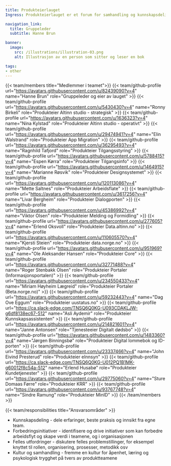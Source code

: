 ```yaml
---
title: Produkteierlauget
Ingress: Produkteierlauget er et forum for samhandling og kunnskapsdeling på tvers av produktteamene. Lauget skal bidra til tettere samarbeid og dialog, der deltakerne kan ta opp temaer som er relevante for deres rolle, erfaringer, utfordringer eller dele tips og triks.

navigation_link:
  title: Gruppeleder
  subtitle: Hanne Brun

banner:
  image:
    src: /illustrations/illustration-03.png
    alt: Illustrasjon av en person som sitter og leser en bok

tags:
- other
---
```


{{< team/members title="Medlemmer i teamet">}}
{{< team/github-profile url="https://avatars.githubusercontent.com/u/82439090?v=4" name="Hanne Brun" role="Gruppeleder og eier av lauget" >}}
{{< team/github-profile url="https://avatars.githubusercontent.com/u/5430430?v=4" name="Ronny Birkeli" role="Produkteier Altinn studio - strategisk" >}}
{{< team/github-profile url="https://avatars.githubusercontent.com/u/1636323?v=4" name="Nina Kylstad" role="Produkteier Altinn studio - operativt" >}}
{{< team/github-profile url="https://avatars.githubusercontent.com/u/29474941?v=4" name="Elin Walstrand" role="Produkteier App Migration" >}}
{{< team/github-profile url="https://avatars.githubusercontent.com/u/36295493?v=4" name="Ragnhild Tafjord" role="Produkteier Tilgangsstyring" >}}
{{< team/github-profile url="https://avatars.githubusercontent.com/u/5788415?v=4" name="Espen Kørra" role="Produkteier Tilgangsinfo" >}}
{{< team/github-profile url="https://avatars.githubusercontent.com/u/1464915?v=4" name="Marianne Røsvik" role="Produkteier Designsystemet" >}}
{{< team/github-profile url="https://avatars.githubusercontent.com/u/120113086?v=4" name="Mette Saltnes" role="Produkteier Arbeidsflate" >}}
{{< team/github-profile url="https://avatars.githubusercontent.com/u/3617256?v=4" name="Livar Bergheim" role="Produkteier Dialogporten" >}}
{{< team/github-profile url="https://avatars.githubusercontent.com/u/45386992?v=4" name="Viktor Olsen" role="Produkteier Melding og Formidling" >}}
{{< team/github-profile url="https://avatars.githubusercontent.com/u/277605?v=4" name="Erlend Oksvoll" role="Produkteier Data.altinn.no" >}}
{{< team/github-profile url="https://avatars.githubusercontent.com/u/110605570?v=4" name="Kjersti Steien" role="Produkteier data.norge.no" >}}
{{< team/github-profile url="https://avatars.githubusercontent.com/u/951969?v=4" name="Ole Aleksander Hansen" role="Produkteier Core" >}}
{{< team/github-profile url="https://avatars.githubusercontent.com/u/32771488?v=4" name="Roger Stenbakk Olsen" role="Produkteier Portaler (Informasjonsportalen)" >}}
{{< team/github-profile url="https://avatars.githubusercontent.com/u/234550433?v=4" name="Miriam Høyheim Lægreid" role="Produkteier Portaler (Beta.norge.no)" >}}
{{< team/github-profile url="https://avatars.githubusercontent.com/u/59232443?v=4" name="Dag Ove Eggum" role="Produkteier uustatus.no" >}}
{{< team/github-profile url="https://ca.slack-edge.com/TNSQ6Q0KG-U093CDAKLJW-g6df8138ec67-512" name="Asli Aydemir" role="Produkteier Kunnskapsassistenten" >}}
{{< team/github-profile url="https://avatars.githubusercontent.com/u/214821601?v=4" name="Janne Antonsen" role="Tjenesteeier Digitalt dødsbo" >}}
{{< team/github-profile url="https://avatars.githubusercontent.com/u/1483360?v=4" name="Jørgen Binningsbø" role="Produkteier Digital lommebok og ID-porten" >}}
{{< team/github-profile url="https://avatars.githubusercontent.com/u/23337466?v=4" name="John Eivind Presterud" role="Produkteier eInnsyn" >}}
{{< team/github-profile url="https://ca.slack-edge.com/TNSQ6Q0KG-U012PQ1B1MK-g60012f8c54a-512" name="Erlend Husabø" role="Produkteier Kundetjenester" >}}
{{< team/github-profile url="https://avatars.githubusercontent.com/u/29775060?v=4" name="Sture Domaas Førre" role="Produkteier KRR" >}}
{{< team/github-profile url="https://avatars.githubusercontent.com/u/93767748?v=4" name="Sindre Ramung" role="Produkteier MinID" >}}
{{< /team/members >}}

{{< team/responsibilities title="Ansvarsområder" >}}

- Kunnskapsdeling - dele erfaringer, beste praksis og innsikt fra egne team.
- Forbedringsinitiativer - identifisere og drive initiativer som kan forbedre arbeidsflyt og skape verdi i teamene, og i organisasjonen
- Felles utfordringer - diskutere felles problemstillinger, for eksempel knyttet til rollen, organisering, prosesser, metodikk osv
- Kultur og samhandling - fremme en kultur for åpenhet, læring og psykologisk trygghet på tvers av produktteamene

